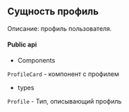 ## Сущность профиль

Описание: профиль пользователя.

#### Public api

- Components

`ProfileCard` - компонент с профилем

- types

`Profile` - Тип, описывающий профиль